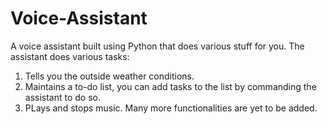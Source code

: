 # Voice-Assistant
A voice assistant built using Python that does various stuff for you. 
The assistant does various tasks:
1. Tells you the outside weather conditions.
2. Maintains a to-do list, you can add tasks to the list by commanding the assistant to do so.
3. PLays and stops music.
Many more functionalities are yet to be added.
